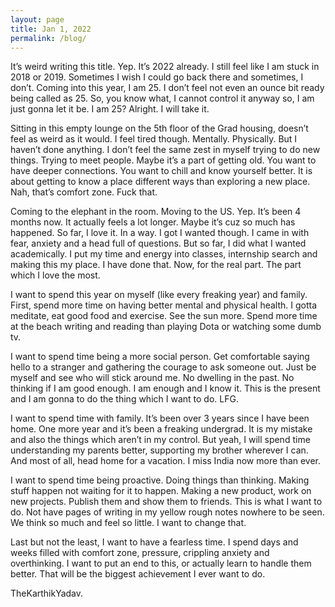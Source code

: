 ```yaml
---
layout: page
title: Jan 1, 2022
permalink: /blog/
---
```

It’s weird writing this title. Yep. It’s 2022 already. I still feel like I am stuck in 2018 or 2019. Sometimes I wish I could go back there and sometimes, I don’t. Coming into this year, I am 25. I don’t feel not even an ounce bit ready being called as 25. So, you know what, I cannot control it anyway so, I am just gonna let it be. I am 25? Alright. I will take it. 

Sitting in this empty lounge on the 5th floor of the Grad housing, doesn’t feel as weird as it would. I feel tired though. Mentally. Physically. But I haven’t done anything. I don’t feel the same zest in myself trying to do new things. Trying to meet people. Maybe it’s a part of getting old. You want to have deeper connections. You want to chill and know yourself better. It is about getting to know a place different ways than exploring a new place. Nah, that’s comfort zone. Fuck that.

Coming to the elephant in the room. Moving to the US. Yep. It’s been 4 months now. It actually feels a lot longer. Maybe it’s cuz so much has happened. So far, I love it. In a way. I got I wanted though. I came in with fear, anxiety and a head full of questions. But so far, I did what I wanted academically. I put my time and energy into classes, internship search and making this my place. I have done that. Now, for the real part. The part which I love the most.

I want to spend this year on myself (like every freaking year) and family. First, spend more time on having better mental and physical health. I gotta meditate, eat good food and exercise. See the sun more. Spend more time at the beach writing and reading than playing Dota or watching some dumb tv.

I want to spend time being a more social person. Get comfortable saying hello to a stranger and gathering the courage to ask someone out. Just be myself and see who will stick around me. No dwelling in the past. No thinking if I am good enough. I am enough and I know it. This is the present and I am gonna to do the thing which I want to do. LFG. 

I want to spend time with family. It’s been over 3 years since I have been home. One more year and it’s been a freaking undergrad. It is my mistake and also the things which aren’t in my control. But yeah, I will spend time understanding my parents better, supporting my brother wherever I can. And most of all, head home for a vacation. I miss India now more than ever.

I want to spend time being proactive. Doing things than thinking. Making stuff happen not waiting for it to happen. Making a new product, work on new projects. Publish them and show them to friends. This is what I want to do. Not have pages of writing in my yellow rough notes nowhere to be seen. We think so much and feel so little. I want to change that. 

Last but not the least, I want to have a fearless time. I spend days and weeks filled with comfort zone, pressure, crippling anxiety and overthinking. I want to put an end to this, or actually learn to handle them better. That will be the biggest achievement I ever want to do.

TheKarthikYadav.